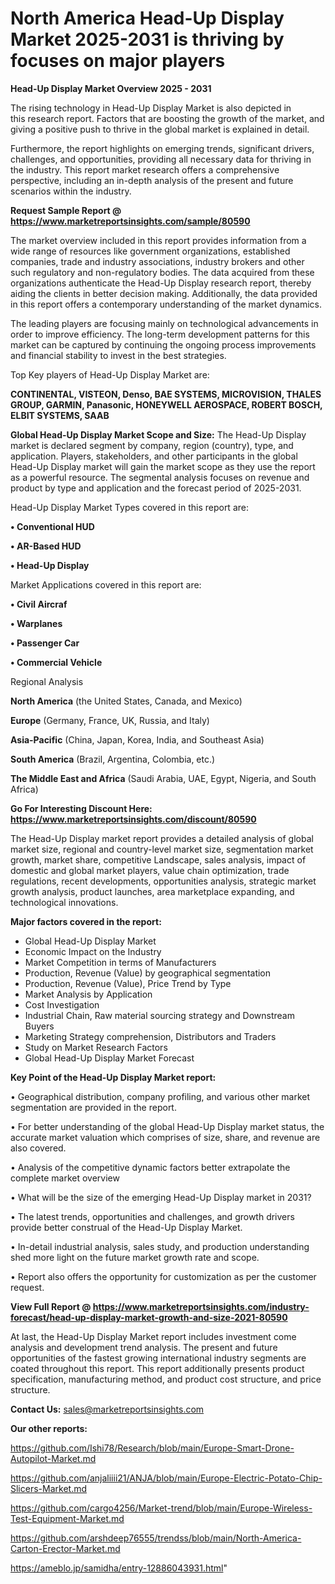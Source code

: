 # North America Head-Up Display Market 2025-2031 is thriving by focuses on major players

<Strong> Head-Up Display Market Overview 2025 - 2031</strong>

The rising technology in Head-Up Display Market is also depicted in this research report. Factors that are boosting the growth of the market, and giving a positive push to thrive in the global market is explained in detail.

Furthermore, the report highlights on emerging trends, significant drivers, challenges, and opportunities, providing all necessary data for thriving in the industry. This report market research offers a comprehensive perspective, including an in-depth analysis of the present and future scenarios within the industry.

<strong>Request Sample Report @ <a href=https://www.marketreportsinsights.com/sample/80590>https://www.marketreportsinsights.com/sample/80590</a></strong>

The market overview included in this report provides information from a wide range of resources like government organizations, established companies, trade and industry associations, industry brokers and other such regulatory and non-regulatory bodies. The data acquired from these organizations authenticate the Head-Up Display research report, thereby aiding the clients in better decision making. Additionally, the data provided in this report offers a contemporary understanding of the market dynamics.

The leading players are focusing mainly on technological advancements in order to improve efficiency. The long-term development patterns for this market can be captured by continuing the ongoing process improvements and financial stability to invest in the best strategies.

Top Key players of Head-Up Display Market are:

<strong>CONTINENTAL, VISTEON, Denso, BAE SYSTEMS, MICROVISION, THALES GROUP, GARMIN, Panasonic, HONEYWELL AEROSPACE, ROBERT BOSCH, ELBIT SYSTEMS, SAAB</strong>

<strong><b>Global Head-Up Display Market Scope and Size:</b></strong>
The Head-Up Display market is declared segment by company, region (country), type, and application. Players, stakeholders, and other participants in the global Head-Up Display market will gain the market scope as they use the report as a powerful resource. The segmental analysis focuses on revenue and product by type and application and the forecast period of 2025-2031.

Head-Up Display Market Types covered in this report are:

<strong>• Conventional HUD

• AR-Based HUD

• Head-Up Display</strong>

Market Applications covered in this report are:

<strong>• Civil Aircraf

• Warplanes

• Passenger Car

• Commercial Vehicle</strong> 

Regional Analysis

<strong>North America</strong> (the United States, Canada, and Mexico)

<strong>Europe</strong> (Germany, France, UK, Russia, and Italy)

<strong>Asia-Pacific</strong> (China, Japan, Korea, India, and Southeast Asia)

<strong>South America</strong> (Brazil, Argentina, Colombia, etc.)

<strong>The Middle East and Africa</strong> (Saudi Arabia, UAE, Egypt, Nigeria, and South Africa)

<strong>Go For Interesting Discount Here: <a href=https://www.marketreportsinsights.com/discount/80590>https://www.marketreportsinsights.com/discount/80590</a></strong>

The Head-Up Display market report provides a detailed analysis of global market size, regional and country-level market size, segmentation market growth, market share, competitive Landscape, sales analysis, impact of domestic and global market players, value chain optimization, trade regulations, recent developments, opportunities analysis, strategic market growth analysis, product launches, area marketplace expanding, and technological innovations.

<strong><b>Major factors covered in the report:</b></strong>
<ul>
  <li>Global Head-Up Display Market </li>
  <li>Economic Impact on the Industry</li>
  <li>Market Competition in terms of Manufacturers</li>
  <li>Production, Revenue (Value) by geographical segmentation</li>
  <li>Production, Revenue (Value), Price Trend by Type</li>
  <li>Market Analysis by Application</li>
  <li>Cost Investigation</li>
  <li>Industrial Chain, Raw material sourcing strategy and Downstream Buyers</li>
  <li>Marketing Strategy comprehension, Distributors and Traders</li>
  <li>Study on Market Research Factors</li>
  <li>Global Head-Up Display Market Forecast</li>
</ul>

<strong><b>Key Point of the Head-Up Display Market report:</b></strong>

• Geographical distribution, company profiling, and various other market segmentation are provided in the report.

• For better understanding of the global Head-Up Display market status, the accurate market valuation which comprises of size, share, and revenue are also covered.

• Analysis of the competitive dynamic factors better extrapolate the complete market overview

• What will be the size of the emerging Head-Up Display market in 2031?

• The latest trends, opportunities and challenges, and growth drivers provide better construal of the Head-Up Display Market.

• In-detail industrial analysis, sales study, and production understanding shed more light on the future market growth rate and scope.

• Report also offers the opportunity for customization as per the customer request.

<strong><b>View Full Report @ <a href=https://www.marketreportsinsights.com/industry-forecast/head-up-display-market-growth-and-size-2021-80590>https://www.marketreportsinsights.com/industry-forecast/head-up-display-market-growth-and-size-2021-80590</a></b></strong>


At last, the Head-Up Display Market report includes investment come analysis and development trend analysis. The present and future opportunities of the fastest growing international industry segments are coated throughout this report. This report additionally presents product specification, manufacturing method, and product cost structure, and price structure.

<strong>Contact Us:</strong>
sales@marketreportsinsights.com

<strong>Our other reports:</strong>

<a href=https://github.com/Ishi78/Research/blob/main/Europe-Smart-Drone-Autopilot-Market.md>https://github.com/Ishi78/Research/blob/main/Europe-Smart-Drone-Autopilot-Market.md</a>

<a href=https://github.com/anjaliiii21/ANJA/blob/main/Europe-Electric-Potato-Chip-Slicers-Market.md>https://github.com/anjaliiii21/ANJA/blob/main/Europe-Electric-Potato-Chip-Slicers-Market.md</a>

<a href=https://github.com/cargo4256/Market-trend/blob/main/Europe-Wireless-Test-Equipment-Market.md>https://github.com/cargo4256/Market-trend/blob/main/Europe-Wireless-Test-Equipment-Market.md</a>

<a href=https://github.com/arshdeep76555/trendss/blob/main/North-America-Carton-Erector-Market.md>https://github.com/arshdeep76555/trendss/blob/main/North-America-Carton-Erector-Market.md</a>

<a href=https://ameblo.jp/samidha/entry-12886043931.html>https://ameblo.jp/samidha/entry-12886043931.html</a>"

